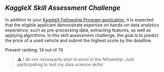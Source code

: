## *KaggleX Skill Assessment Challenge*

In addition to your [KaggleX Fellowship Program application](https://www.kaggle.com/competitions/kagglex-cohort4), it is expected that the eligible applicant demonstrate expertise on hands-on data analytics experience; such as pre-processing data, extracting features, as well as applying algorithms. In this skill assessment challenge, the goal is to predict the price of a used vehicle and submit the highest score by the deadline. 

Present ranking: 14 out of 74


> :warning: I do not necessarily plan to enrol in the fellowship. Just participating to test my data science skills!
